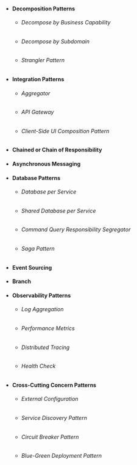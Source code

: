 - #### Decomposition Patterns
	- ###### Decompose by Business Capability
	- ###### Decompose by Subdomain
	- ###### Strangler Pattern
- #### Integration Patterns
	- ###### Aggregator
	- ###### API Gateway
	- ###### Client-Side UI Composition Pattern
- #### Chained or Chain of Responsibility
- #### Asynchronous Messaging
- #### Database Patterns
	- ###### Database per Service
	- ###### Shared Database per Service
	- ###### Command Query Responsibility Segregator
	- ###### Saga Pattern
- #### Event Sourcing
- #### Branch
- #### Observability Patterns
	- ###### Log Aggregation
	- ###### Performance Metrics
	- ###### Distributed Tracing
	- ###### Health Check
- #### Cross-Cutting Concern Patterns
	- ###### External Configuration
	- ###### Service Discovery Pattern
	- ###### Circuit Breaker Pattern
	- ###### Blue-Green Deployment Pattern








